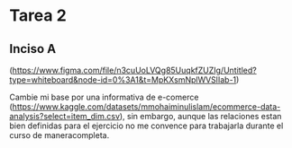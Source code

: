 # Tarea 2
## Inciso A

(https://www.figma.com/file/n3cuUoLVQg85UuqkfZUZIg/Untitled?type=whiteboard&node-id=0%3A1&t=MpKXsmNplWVSlIab-1)


Cambie mi base por una informativa de e-comerce (https://www.kaggle.com/datasets/mmohaiminulislam/ecommerce-data-analysis?select=item_dim.csv), sin embargo, aunque las relaciones estan bien definidas para el ejercicio no me convence para trabajarla durante el curso de maneracompleta.
